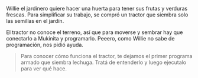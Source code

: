 <gs-attire attire-url="https://gist.githubusercontent.com/rodri042/7c4012868fd4f084667113bf67e5ae24/raw/2e162927ad26d18a4338969efcd3cf726453faae/attire.json"></gs-attire>

Willie el jardinero quiere hacer una huerta para tener sus frutas y verduras frescas. Para simplificar su trabajo, se compró un tractor que siembra solo las semillas en el jardín.


El tractor no conoce el terreno, así que para moverse y sembrar hay que conectarlo a Mukinita y programarlo. Peeero, como Willie no sabe de programación, nos pidió ayuda. 

> Para conocer cómo funciona el tractor, te dejamos el primer programa armado que siembra lechuga. Tratá de entenderlo y luego ejecutalo para ver qué hace. 
